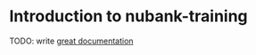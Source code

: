 # Introduction to nubank-training

TODO: write [great documentation](http://jacobian.org/writing/what-to-write/)
